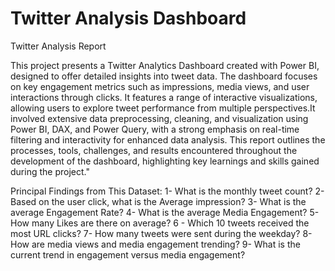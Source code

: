 
# Twitter Analysis Dashboard
Twitter Analysis Report

This project presents a Twitter Analytics Dashboard created with Power BI, designed to offer detailed insights into tweet data. The dashboard focuses on key engagement metrics such as impressions, media views, and user interactions through clicks. It features a range of interactive visualizations, allowing users to explore tweet performance from multiple perspectives.It involved extensive data preprocessing, cleaning, and visualization using Power BI, DAX, and Power Query, with a strong emphasis on real-time filtering and interactivity for enhanced data analysis. This report outlines the processes, tools, challenges, and results encountered throughout the development of the dashboard, highlighting key learnings and skills gained during the project."
 
Principal Findings from This Dataset:
1- What is the monthly tweet count?
2- Based on the user click, what is the Average impression?
3- What is the average Engagement Rate?
4- What is the average Media Engagement?
5- How many Likes are there on average?
 6 - Which 10 tweets received the most URL clicks?
 7- How many tweets were sent during the weekday?
 8- How are media views and media engagement trending?
 9- What is the current trend in engagement versus media engagement?

